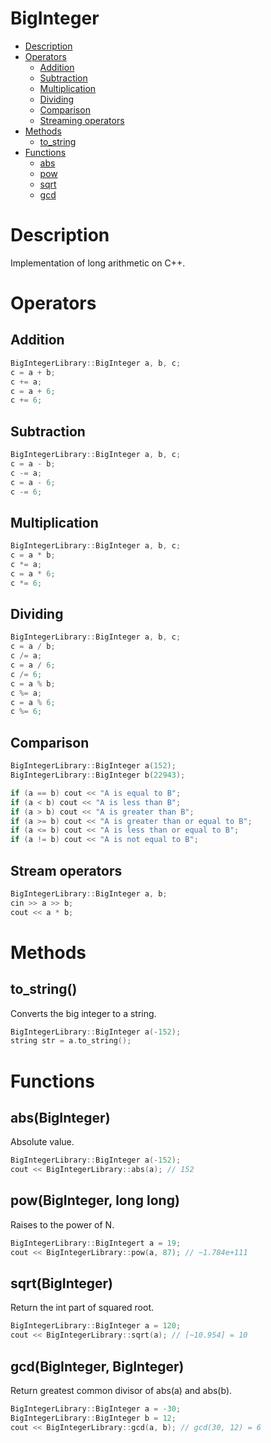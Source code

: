 # BigInteger

* [Description](#description)   
* [Operators](#operators)
  * [Addition](#addition)
  * [Subtraction](#subtraction)
  * [Multiplication](#multiplication)
  * [Dividing](#dividing)
  * [Comparison](#comparison)
  * [Streaming operators](#streaming-operators)
* [Methods](#methods)
  * [to_string](#to_string)
* [Functions](#functions)
  * [abs](#absbiginteger)
  * [pow](#powbiginteger-long-long)
  * [sqrt](#sqrtbiginteger)
  * [gcd](#gcdbiginteger-biginteger)
  

# Description
Implementation of long arithmetic on C++.

# Operators
## Addition
```C++
BigIntegerLibrary::BigInteger a, b, c;
c = a + b;
c += a;
c = a + 6;
c += 6;
```
## Subtraction
```C++
BigIntegerLibrary::BigInteger a, b, c;
c = a - b;
c -= a;
c = a - 6;
c -= 6;
```
## Multiplication
```C++
BigIntegerLibrary::BigInteger a, b, c;
c = a * b;
c *= a;
c = a * 6;
c *= 6;
```
## Dividing
```C++
BigIntegerLibrary::BigInteger a, b, c;
c = a / b;
c /= a;
c = a / 6;
c /= 6;
c = a % b;
c %= a;
c = a % 6;
c %= 6;
```
## Comparison
```C++
BigIntegerLibrary::BigInteger a(152);
BigIntegerLibrary::BigInteger b(22943);

if (a == b) cout << "A is equal to B";
if (a < b) cout << "A is less than B";
if (a > b) cout << "A is greater than B";
if (a >= b) cout << "A is greater than or equal to B";
if (a <= b) cout << "A is less than or equal to B";
if (a != b) cout << "A is not equal to B";
```
## Stream operators
```C++
BigIntegerLibrary::BigInteger a, b;
cin >> a >> b;
cout << a * b;
```
# Methods
## to_string()
Converts the big integer to a string.
```C++
BigIntegerLibrary::BigInteger a(-152);
string str = a.to_string();
```
# Functions
## abs(BigInteger)
Absolute value.
```C++
BigIntegerLibrary::BigInteger a(-152);
cout << BigIntegerLibrary::abs(a); // 152
```
## pow(BigInteger, long long)
Raises to the power of N.
```C++
BigIntegerLibrary::BigIntegert a = 19;
cout << BigIntegerLibrary::pow(a, 87); // ~1.784e+111
```
## sqrt(BigInteger)
Return the int part of squared root.
```C++
BigIntegerLibrary::BigInteger a = 120;
cout << BigIntegerLibrary::sqrt(a); // [~10.954] = 10
```
## gcd(BigInteger, BigInteger)
Return greatest common divisor of abs(a) and abs(b).
```C++
BigIntegerLibrary::BigInteger a = -30;
BigIntegerLibrary::BigInteger b = 12;
cout << BigIntegerLibrary::gcd(a, b); // gcd(30, 12) = 6
```
